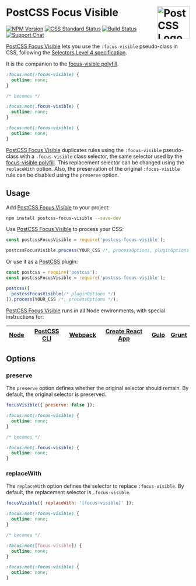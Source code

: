 # PostCSS Focus Visible [<img src="https://postcss.github.io/postcss/logo.svg" alt="PostCSS Logo" width="90" height="90" align="right">][postcss]

[![NPM Version][npm-img]][npm-url]
[![CSS Standard Status][css-img]][css-url]
[![Build Status][cli-img]][cli-url]
[![Support Chat][git-img]][git-url]

[PostCSS Focus Visible] lets you use the `:focus-visible` pseudo-class in
CSS, following the [Selectors Level 4 specification].

It is the companion to the [focus-visible polyfill].

```css
:focus:not(:focus-visible) {
  outline: none;
}

/* becomes */

:focus:not(.focus-visible) {
  outline: none;
}

:focus:not(:focus-visible) {
  outline: none;
}
```

[PostCSS Focus Visible] duplicates rules using the `:focus-visible` pseudo-class
with a `.focus-visible` class selector, the same selector used by the
[focus-visible polyfill]. This replacement selector can be changed using the
`replaceWith` option. Also, the preservation of the original `:focus-visible`
rule can be disabled using the `preserve` option.

## Usage

Add [PostCSS Focus Visible] to your project:

```bash
npm install postcss-focus-visible --save-dev
```

Use [PostCSS Focus Visible] to process your CSS:

```js
const postcssFocusVisible = require('postcss-focus-visible');

postcssFocusVisible.process(YOUR_CSS /*, processOptions, pluginOptions */);
```

Or use it as a [PostCSS] plugin:

```js
const postcss = require('postcss');
const postcssFocusVisible = require('postcss-focus-visible');

postcss([
  postcssFocusVisible(/* pluginOptions */)
]).process(YOUR_CSS /*, processOptions */);
```

[PostCSS Focus Visible] runs in all Node environments, with special
instructions for:

| [Node](INSTALL.md#node) | [PostCSS CLI](INSTALL.md#postcss-cli) | [Webpack](INSTALL.md#webpack) | [Create React App](INSTALL.md#create-react-app) | [Gulp](INSTALL.md#gulp) | [Grunt](INSTALL.md#grunt) |
| --- | --- | --- | --- | --- | --- |

## Options

### preserve

The `preserve` option defines whether the original selector should remain. By
default, the original selector is preserved.

```js
focusVisible({ preserve: false });
```

```css
:focus:not(:focus-visible) {
  outline: none;
}

/* becomes */

:focus:not(.focus-visible) {
  outline: none;
}
```

### replaceWith

The `replaceWith` option defines the selector to replace `:focus-visible`. By
default, the replacement selector is `.focus-visible`.

```js
focusVisible({ replaceWith: '[focus-visible]' });
```

```css
:focus:not(:focus-visible) {
  outline: none;
}

/* becomes */

:focus:not([focus-visible]) {
  outline: none;
}

:focus:not(:focus-visible) {
  outline: none;
}
```

[cli-img]: https://img.shields.io/travis/jonathantneal/postcss-focus-visible.svg
[cli-url]: https://travis-ci.org/jonathantneal/postcss-focus-visible
[css-img]: https://cssdb.org/badge/focus-within-pseudo-class.svg
[css-url]: https://cssdb.org/#focus-visible-pseudo-class
[git-img]: https://img.shields.io/badge/support-chat-blue.svg
[git-url]: https://gitter.im/postcss/postcss
[npm-img]: https://img.shields.io/npm/v/postcss-focus-visible.svg
[npm-url]: https://www.npmjs.com/package/postcss-focus-visible

[focus-visible polyfill]: https://github.com/WICG/focus-visible
[Gulp PostCSS]: https://github.com/postcss/gulp-postcss
[Grunt PostCSS]: https://github.com/nDmitry/grunt-postcss
[PostCSS]: https://github.com/postcss/postcss
[PostCSS Focus Visible]: https://github.com/jonathantneal/postcss-focus-visible
[PostCSS Loader]: https://github.com/postcss/postcss-loader
[Selectors Level 4 specification]: https://www.w3.org/TR/selectors-4/#the-focus-visible-pseudo
